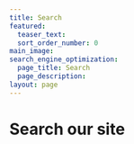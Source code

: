 ```yaml
---
title: Search
featured:
  teaser_text: 
  sort_order_number: 0
main_image:
search_engine_optimization:
  page_title: Search
  page_description:
layout: page
---
```

# Search our site